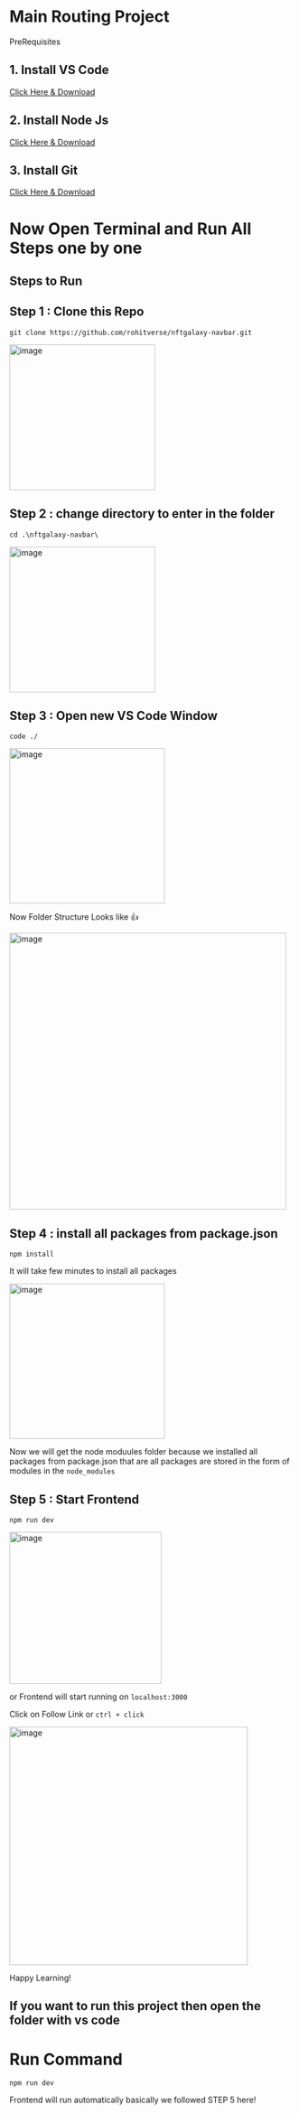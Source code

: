 # Main Routing Project

PreRequisites
##  1. Install VS Code 
[Click Here & Download ](https://code.visualstudio.com/download)
## 2. Install Node Js
[Click Here & Download ](https://nodejs.org/en/)
## 3. Install Git 
[Click Here & Download ](https://git-scm.com/downloads)

# Now Open Terminal and Run All Steps one by one
## Steps to Run


## Step 1 : Clone this Repo

``` git clone https://github.com/rohitverse/nftgalaxy-navbar.git ```

<img width="258" alt="image" src="https://user-images.githubusercontent.com/67726628/222906275-d2a5ac26-67fd-44e6-b7ed-309e1d5ec215.png">

## Step 2 : change directory to enter in the folder 

```cd .\nftgalaxy-navbar\```

<img width="258" alt="image" src="https://user-images.githubusercontent.com/67726628/222906473-c26e6b1f-6eb9-467e-88f4-5bad46032f1f.png">


##  Step 3 : Open new VS Code Window
``` code ./ ```

<img width="275" alt="image" src="https://user-images.githubusercontent.com/67726628/222906532-2f5aa3a0-69c9-41a3-831e-4f3665c7aec5.png">

Now Folder Structure Looks like 👍 

<img width="490" alt="image" src="https://user-images.githubusercontent.com/67726628/222906646-97f5d20e-9b25-43bb-9503-4052fc45d029.png">


##  Step 4 : install all packages from package.json

``` npm install ```

It will take few minutes to install all packages

<img width="275" alt="image" src="https://user-images.githubusercontent.com/67726628/222906715-53e17b6d-d999-42ac-8546-b01c6d86d65a.png">

Now we will get the node moduules folder because we installed all packages from package.json that are all packages are stored in the form of modules in the ```node_modules```

##  Step 5 : Start Frontend 

``` npm run dev ```


<img width="269" alt="image" src="https://user-images.githubusercontent.com/67726628/222907152-21a50d9e-2479-46a2-8976-a7f4c9310266.png">


or Frontend will start running on ```localhost:3000```

Click on Follow Link or ```ctrl + click```

<img width="422" alt="image" src="https://user-images.githubusercontent.com/67726628/222907245-c97e589c-70df-4868-9b8c-5dbbe0cb9863.png">


Happy Learning!


## If you want to run this project then open the folder with vs code 

# Run Command 

```npm run dev ```

Frontend will run automatically basically we followed STEP 5 here!

 